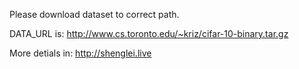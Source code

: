 Please download dataset to correct path.

DATA_URL is: http://www.cs.toronto.edu/~kriz/cifar-10-binary.tar.gz

More detials in: http://shenglei.live
